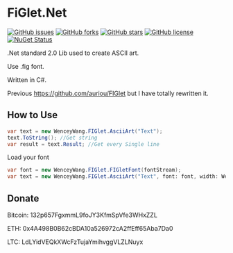 # FiGlet.Net

[![GitHub issues](https://img.shields.io/github/issues/WenceyWang/FIGlet.Net.svg?style=flat-square)](https://github.com/WenceyWang/FIGlet.Net/issues)
[![GitHub forks](https://img.shields.io/github/forks/WenceyWang/FIGlet.Net.svg?style=flat-square)](https://github.com/WenceyWang/FIGlet.Net/network)
[![GitHub stars](https://img.shields.io/github/stars/WenceyWang/FIGlet.Net.svg?style=flat-square)](https://github.com/WenceyWang/FIGlet.Net/stargazers)
[![GitHub license](https://img.shields.io/badge/license-AGPLv3-blue.svg?style=flat-square)](https://github.com/WenceyWang/FIGlet.Net/blob/master/LICENSE)
[![NuGet Status](http://img.shields.io/nuget/v/Figlet.Net.svg?style=flat-square)](https://www.nuget.org/packages/FIGlet.Net)

.Net standard 2.0 Lib used to create ASCII art.

Use .fig font.

Written in C#.

Previous https://github.com/auriou/FIGlet but I have totally rewritten it.

## How to Use

```csharp
var text = new WenceyWang.FIGlet.AsciiArt("Text");
text.ToString(); //Get string
var result = text.Result; //Get every Single line
```

Load your font

```csharp
var font = new WenceyWang.FIGlet.FIGletFont(fontStream);
var text = new WenceyWang.FIGlet.AsciiArt("Text", font: font, width: WenceyWang.FIGlet.CharacterWidth.Full);
```

## Donate

Bitcoin:  132p657FgxmmL9foJY3KfmSpVfe3WHxZZL

ETH:  0x4A498B0B62cBDA10a526972cA2ffEff65Aba7Da0

LTC:  LdLYidVEQkXWcFzTujaYmihvggVLZLNuyx